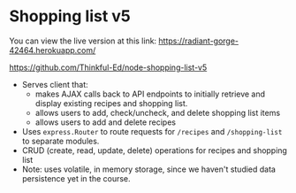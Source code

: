 Shopping list v5
================
You can view the live version at this link: https://radiant-gorge-42464.herokuapp.com/

https://github.com/Thinkful-Ed/node-shopping-list-v5

* Serves client that:
    + makes AJAX calls back to API endpoints to initially retrieve and display existing recipes and shopping list.
    + allows users to add, check/uncheck, and delete shopping list items
    + allows users to add and delete recipes
* Uses `express.Router` to route requests for `/recipes` and `/shopping-list` to separate modules.
* CRUD (create, read, update, delete) operations for recipes and shopping list
* Note: uses volatile, in memory storage, since we haven't studied data persistence yet in the course.